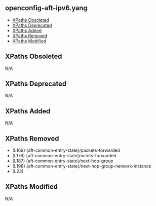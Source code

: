 ## openconfig-aft-ipv6.yang

- [XPaths Obsoleted](#xpaths-obsoleted)
- [XPaths Deprecated](#xpaths-deprecated)
- [XPaths Added](#xpaths-added)
- [XPaths Removed](#xpaths-removed)
- [XPaths Modified](#xpaths-modified)

## XPaths Obsoleted

N/A

## XPaths Deprecated

N/A

## XPaths Added

N/A

## XPaths Removed

- (L169)	{aft-common-entry-state}/packets-forwarded
- (L176)	{aft-common-entry-state}/octets-forwarded
- (L187)	{aft-common-entry-state}/next-hop-group
- (L198)	{aft-common-entry-state}/next-hop-group-network-instance
- (L23)	

## XPaths Modified

N/A

